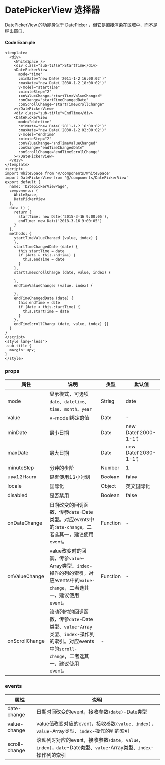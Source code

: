 # DatePickerView 选择器

DatePickerView 的功能类似于 DatePicker ，但它是直接渲染在区域中，而不是弹出窗口。



#### Code Example
```vue
<template>
  <div>
    <WhiteSpace />
    <div class="sub-title">StartTime</div>
    <DatePickerView
      mode="time"
      :minDate="new Date('2011-1-2 16:00:02')"
      :maxDate="new Date('2030-1-2 18:00:02')"
      v-model="startTime"
      :minuteStep="2"
      :onValueChange="startTimeValueChanged"
      :onChange="startTimeChangedDate"
      :onScrollChange="startTimeScrollChange"
    ></DatePickerView>
    <div class="sub-title">EndTime</div>
    <DatePickerView
      mode="datetime"
      :minDate="new Date('2011-1-2 16:00:02')"
      :maxDate="new Date('2030-1-2 02:00:02')"
      v-model="endTime"
      :minuteStep="2"
      :onValueChange="endTimeValueChanged"
      :onChange="endTimeChangedDate"
      :onScrollChange="endTimeScrollChange"
    ></DatePickerView>
  </div>
</template>
<script>
import WhiteSpace from '@/components/WhiteSpace'
import DatePickerView from '@/components/DatePickerView'
export default {
  name: 'DatepickerViewPage',
  components: {
    WhiteSpace,
    DatePickerView
  },
  data () {
    return {
      startTime: new Date('2015-3-16 9:00:05'),
      endTime: new Date('2018-3-16 9:00:05')
    }
  },
  methods: {
    startTimeValueChanged (value, index) {
    },
    startTimeChangedDate (date) {
      this.startTime = date
      if (date > this.endTime) {
        this.endTime = date
      }
    },
    startTimeScrollChange (date, value, index) {

    },
    endTimeValueChanged (value, index) {

    },
    endTimeChangedDate (date) {
      this.endTime = date
      if (date < this.startTime) {
        this.startTime = date
      }
    },
    endTimeScrollChange (date, value, index) {}
  }
}
</script>
<style lang="less">
.sub-title {
  margin: 8px;
}
</style>

```
### props

| 属性 | 说明 | 类型 | 默认值 |
| --- | --- | --- | --- |
| mode | 显示模式，可选项`date`、`datetime`、`time`、`month`、`year` | String | date |
| value | v-model绑定的值 | Date | - |
| minDate | 最小日期 | Date | new Date('2000-1-1') |
| maxDate | 最大日期 | Date | new Date('2030-1-1') |
| minuteStep | 分钟的步阶 | Number | 1 |
| use12Hours | 是否使用12小时制 | Boolean | false |
| locale | 国际化 | Object | 英文国际化 |
| disabled | 是否禁用 | Boolean | false |
| onDateChange | 日期改变的回调函数，传参`date`-Date类型。对应events中的`date-change`，二者选其一，建议使用event。 | Function | - |
| onValueChange | value改变时的回调，传参`value`-Array类型、`index`-操作的列的索引。对应events中的`value-change`，二者选其一，建议使用event。 | Function | - |
| onScrollChange | 滚动列时的回调函数，传参`date`-Date类型、`value`-Array类型、`index`-操作列的索引。对应events中的`scroll-change`，二者选其一，建议使用event。 | - |

### events
| 属性 | 说明 |
| --- | --- |
| date-change | 日期时间改变的event，接收参数`(date)`-Date类型 |
| value-change | value值改变对应的event，接收参数`(value, index)`，`value`-Array类型、`index`-操作的列的索引 |
| scroll-change | 滚动列时对应的event，接收参数`(date, value, index)`，`date`-Date类型、`value`-Array类型、`index`-操作列的索引 |

<Demo url="https://ladybirddev.github.io/ui-nuclear-mobile-demo/#/date-picker-view" />